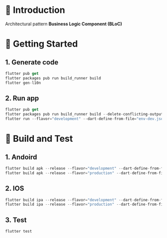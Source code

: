 # 🌟 Introduction

Architectural pattern **Business Logic Component (BLoC)**

# 🚀 Getting Started

## 1. Generate code

```dart
flutter pub get
flutter packages pub run build_runner build
flutter gen-l10n
```

## 2. Run app

```dart
flutter pub get
flutter packages pub run build_runner build --delete-conflicting-outputs
flutter run --flavor="development" --dart-define-from-file="env-dev.json"
```

# 🧪 Build and Test

## 1. Andoird

```dart
flutter build apk --release --flavor="development" --dart-define-from-file="env-dev.json"
flutter build apk --release --flavor="production" --dart-define-from-file="env-prod.json"
```

## 2. IOS

```dart
flutter build ipa --release --flavor="development" --dart-define-from-file="env-dev.json"
flutter build ipa --release --flavor="production" --dart-define-from-file="env-prod.json"
```

## 3. Test

```dart
flutter test
```
